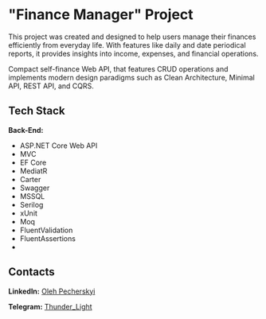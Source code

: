 # "Finance Manager" Project

This project was created and  designed to help users manage their finances efficiently from everyday life. With features like daily and date periodical reports, it provides insights into income, expenses, and financial operations.

Compact self-finance Web API, that features CRUD operations and implements modern design paradigms such as Clean Architecture, Minimal API, REST API, and CQRS.

## Tech Stack

**Back-End:**
- ASP.NET Core Web API
- MVC
- EF Core
- MediatR
- Carter
- Swagger
- MSSQL
- Serilog
- xUnit
- Moq
- FluentValidation
- FluentAssertions
- 
## Contacts

**LinkedIn:** [Oleh Pecherskyi](https://www.linkedin.com/in/olehpecherskyi)

**Telegram:** [Thunder_Light](https://t.me/Thunder_Light82)
